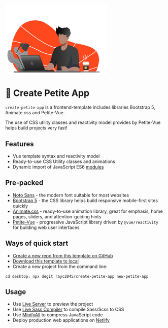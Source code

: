 <img src="https://raw.githubusercontent.com/rayc2045/create-petite-app/main/assets/images/programming.svg" width="320" />

# 🤘 Create Petite App

`create-petite-app` is a frontend-template includes libraries Bootstrap 5, Animate.css and Petite-Vue.

The use of CSS utility classes and reactivity model provides by Petite-Vue helps build projects very fast!

## Features

- Vue template syntax and reactivity model
- Ready-to-use CSS Utility classes and animations
- Dynamic import of JavaScript ES6 [modules](https://github.com/mdn/js-examples/tree/master/modules)

## Pre-packed

- [Noto Sans](https://fonts.google.com/noto/specimen/Noto+Sans) - the modern font suitable for most websites
- [Bootstrap 5](https://getbootstrap.com/) - the CSS library helps build responsive mobile-first sites quickly
- [Animate.css](https://animate.style/) - ready-to-use animation library, great for emphasis, home pages, sliders, and attention-guiding hints
- [Petite-Vue](https://github.com/vuejs/petite-vue) - progressive JavaScript library driven by `@vue/reactivity` for building web user interfaces

## Ways of quick start

- [Create a new repo from this template on GitHub](https://github.com/rayc2045/create-petite-app/)
- [Download this template to local](https://github.com/rayc2045/create-petite-app/archive/refs/heads/main.zip)
- Create a new project from the command line:

```
cd desktop; npx degit rayc2045/create-petite-app new-petite-app
```

## Usage

- Use [Live Server](https://marketplace.visualstudio.com/items?itemName=ritwickdey.LiveServer) to preview the project
- Use [Live Sass Compiler](https://marketplace.visualstudio.com/items?itemName=ritwickdey.live-sass) to compile Sass/Scss to CSS
- Use [MinifyAll](https://marketplace.visualstudio.com/items?itemName=josee9988.minifyall) to compress JavaScript code
- Deploy production web applications on [Netlify](https://app.netlify.com/start)